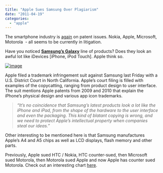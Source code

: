 ```yaml
---
title: "Apple Sues Samsung Over Plagiarism"
date: "2011-04-19"
categories: 
  - "apple"
---
```


The smartphone industry is [again](http://www.cosmogeek.info/2010/10/apple-sues-motorola-over-multi-touch.html) on patent issues. Nokia, Apple, Microsoft, Motorola  - all seems to be currently in litigation.

Have you noticed **[Samsung’s Galaxy](http://www.cosmogeek.info/2010/10/apple-sues-motorola-over-multi-touch.html)** line of products? Does they look an awful lot like iDevices \[iPhone, iPod Touch\]. Apple think so.

[![image](http://lh3.ggpht.com/_40bmzDo_mBs/Ta2dNwuaywI/AAAAAAAAB7k/Vip5pJZB7Bg/image_thumb%5B1%5D.png?imgmax=800 "image")](http://lh3.ggpht.com/_40bmzDo_mBs/Ta2dMwiyLXI/AAAAAAAAB7g/6aT80mAy3rs/s1600-h/image%5B3%5D.png)

Apple filed a trademark infringement suit against Samsung last Friday with a U.S. District Court in North California. Apple’s court filing is filled with examples of the copycatting, ranging from product design to user interface. The suit mentions Apple patents from 2009 and 2010 that explain the iPhone’s physical design and various app icon trademarks.

> _“It’s no coincidence that Samsung’s latest products look a lot like the iPhone and iPad, from the shape of the hardware to the user interface and even the packaging. This kind of blatant copying is wrong, and we need to protect Apple’s intellectual property when companies steal our ideas.”_

Other interesting to be mentioned here is that Samsung manufactures Apple’s A4 and A5 chips as well as LCD displays, flash memory and other parts.

Previously, Apple sued HTC / Nokia, HTC counter-sued, then Microsoft sued Motorola, then Motorola sued Apple and now Apple has counter sued Motorola. Check out an interesting chart [here](http://www.cosmogeek.info/2010/10/apple-sues-motorola-over-multi-touch.html).
